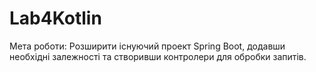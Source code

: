 # Lab4Kotlin
Мета роботи: Розширити існуючий проект Spring Boot, додавши необхідні
залежності та створивши контролери для обробки запитів.
